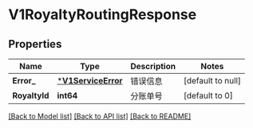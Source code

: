 # V1RoyaltyRoutingResponse

## Properties
Name | Type | Description | Notes
------------ | ------------- | ------------- | -------------
**Error_** | [***V1ServiceError**](v1ServiceError.md) | 错误信息 | [default to null]
**RoyaltyId** | **int64** | 分账单号 | [default to 0]

[[Back to Model list]](../README.md#documentation-for-models) [[Back to API list]](../README.md#documentation-for-api-endpoints) [[Back to README]](../README.md)


